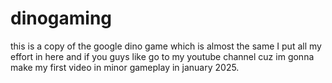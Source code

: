# dinogaming
this is a copy of the google dino game which is almost the same I put all my effort in here and if you guys like go to my youtube channel cuz im gonna make my first video in minor gameplay in january 2025.
